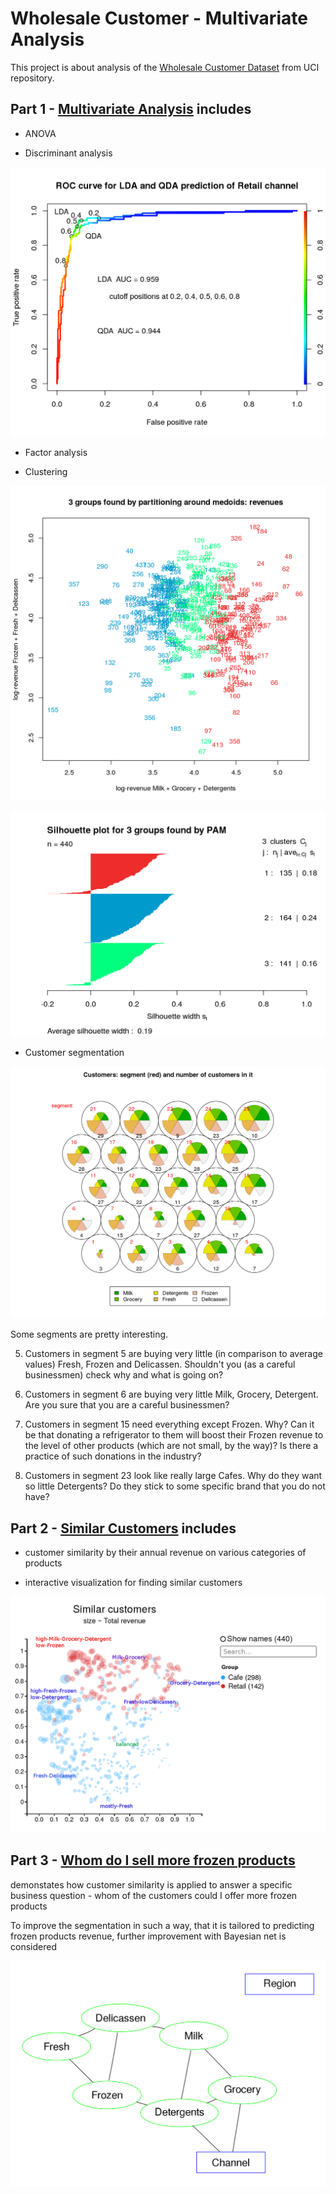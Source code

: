# Wholesale Customer - Multivariate Analysis


This project is about analysis of the [Wholesale Customer Dataset](https://archive.ics.uci.edu/ml/datasets/Wholesale+customers) from UCI repository.

## Part 1 - [Multivariate Analysis](1-WholesaleCustomer-MultivariateAnalysis/wholesale-multivariate.html) includes

* ANOVA

* Discriminant analysis

![lda_qda_roc](1-WholesaleCustomer-MultivariateAnalysis/wholesale-multivariate_files/figure-html/lda_qda_roc-1.png)

* Factor analysis

* Clustering

![pam3_clusters](1-WholesaleCustomer-MultivariateAnalysis/wholesale-multivariate_files/figure-html/pam3_clusters_nonintera-1.png)

![pam3_silhouette](1-WholesaleCustomer-MultivariateAnalysis/wholesale-multivariate_files/figure-html/pam3_silhouete-1.png)

* Customer segmentation

![discriminant_analysis](1-WholesaleCustomer-MultivariateAnalysis/wholesale-multivariate_files/figure-html/segments25-1.png)

Some segments are pretty interesting.

5) Customers in segment 5 are buying very little (in comparison to average values) Fresh, Frozen and Delicassen.
Shouldn't you (as a careful businessmen) check why and what is going on?

6) Customers in segment 6 are buying very little Milk, Grocery, Detergent. Are you sure that you are a careful businessmen?

15) Customers in segment 15 need everything except Frozen. Why? Can it be that donating a refrigerator to them will boost their Frozen revenue to the level of other products (which are not small, by the way)? Is there a practice of such donations in the industry? 

23) Customers in segment 23 look like really large Cafes. Why do they want so little Detergents? Do they stick to  some specific brand that you do not have?


## Part 2 - [Similar Customers](2-WholesaleCustomer-SimilarCustomers/wholesale-similar.html) includes

* customer similarity by their annual revenue on various categories of products

* interactive visualization for finding similar customers

![annotatedSimilarCustomers](2-WholesaleCustomer-SimilarCustomers/images/SimilarCustomers-total.png)

## Part 3 - [Whom do I sell more frozen products](3-WholesaleCustomer-WhomSellMoreFrozenProducts/wholesale-moreFrozen.html)

demonstates how customer similarity is applied to answer a specific business question - whom of the customers could I offer more frozen products

To improve the segmentation in such a way, that it is tailored to predicting frozen products revenue,
further improvement with Bayesian net is considered

![networkForAllColumns](3-WholesaleCustomer-WhomSellMoreFrozenProducts//wholesale-moreFrozen_files/figure-html/network_all-1.png)






